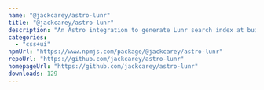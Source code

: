 ```yaml
---
name: "@jackcarey/astro-lunr"
title: "@jackcarey/astro-lunr"
description: "An Astro integration to generate Lunr search index at build time"
categories:
  - "css+ui"
npmUrl: "https://www.npmjs.com/package/@jackcarey/astro-lunr"
repoUrl: "https://github.com/jackcarey/astro-lunr"
homepageUrl: "https://github.com/jackcarey/astro-lunr"
downloads: 129
---
```


